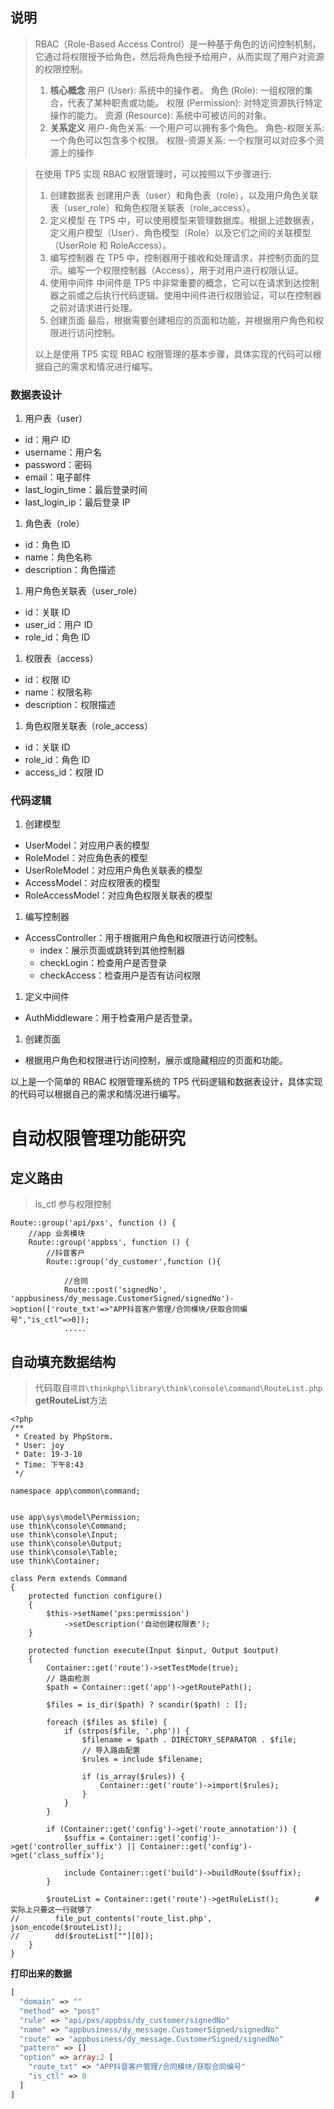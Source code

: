 ## 说明

> RBAC（Role-Based Access Control）是一种基于角色的访问控制机制，它通过将权限授予给角色，然后将角色授予给用户，从而实现了用户对资源的权限控制。
>
> 1. **核心概念**
> 用户 (User): 系统中的操作者。
> 角色 (Role): 一组权限的集合，代表了某种职责或功能。
> 权限 (Permission): 对特定资源执行特定操作的能力。
> 资源 (Resource): 系统中可被访问的对象。
> 2. **关系定义**
> 用户-角色关系: 一个用户可以拥有多个角色。
> 角色-权限关系: 一个角色可以包含多个权限。
> 权限-资源关系: 一个权限可以对应多个资源上的操作



> 在使用 TP5 实现 RBAC 权限管理时，可以按照以下步骤进行:
>
> 1. 创建数据表
>    创建用户表（user）和角色表（role），以及用户角色关联表（user_role）和角色权限关联表（role_access）。
> 2. 定义模型
>    在 TP5 中，可以使用模型来管理数据库。根据上述数据表，定义用户模型（User）、角色模型（Role）以及它们之间的关联模型（UserRole 和 RoleAccess）。
> 3. 编写控制器
>    在 TP5 中，控制器用于接收和处理请求，并控制页面的显示。编写一个权限控制器（Access），用于对用户进行权限认证。
> 4. 使用中间件
>    中间件是 TP5 中非常重要的概念，它可以在请求到达控制器之前或之后执行代码逻辑。使用中间件进行权限验证，可以在控制器之前对请求进行处理。
> 5. 创建页面
>    最后，根据需要创建相应的页面和功能，并根据用户角色和权限进行访问控制。
>
> 以上是使用 TP5 实现 RBAC 权限管理的基本步骤，具体实现的代码可以根据自己的需求和情况进行编写。

### 数据表设计

1. 用户表（user）

- id：用户 ID
- username：用户名
- password：密码
- email：电子邮件
- last_login_time：最后登录时间
- last_login_ip：最后登录 IP

1. 角色表（role）

- id：角色 ID
- name：角色名称
- description：角色描述

1. 用户角色关联表（user_role）

- id：关联 ID
- user_id：用户 ID
- role_id：角色 ID

1. 权限表（access）

- id：权限 ID
- name：权限名称
- description：权限描述

1. 角色权限关联表（role_access）

- id：关联 ID
- role_id：角色 ID
- access_id：权限 ID

### 代码逻辑

1. 创建模型

- UserModel：对应用户表的模型
- RoleModel：对应角色表的模型
- UserRoleModel：对应用户角色关联表的模型
- AccessModel：对应权限表的模型
- RoleAccessModel：对应角色权限关联表的模型

1. 编写控制器

- AccessController：用于根据用户角色和权限进行访问控制。
  - index：展示页面或跳转到其他控制器
  - checkLogin：检查用户是否登录
  - checkAccess：检查用户是否有访问权限

1. 定义中间件

- AuthMiddleware：用于检查用户是否登录。

1. 创建页面

- 根据用户角色和权限进行访问控制，展示或隐藏相应的页面和功能。

以上是一个简单的 RBAC 权限管理系统的 TP5 代码逻辑和数据表设计，具体实现的代码可以根据自己的需求和情况进行编写。



# 自动权限管理功能研究

## 定义路由

> is_ctl  参与权限控制

```shell
Route::group('api/pxs', function () {
    //app 业务模块
    Route::group('appbss', function () {
        //抖音客户
        Route::group('dy_customer',function (){

            //合同
            Route::post('signedNo', 'appbusiness/dy_message.CustomerSigned/signedNo')->option(['route_txt'=>"APP抖音客户管理/合同模块/获取合同编号","is_ctl"=>0]);
            .....
```



## 自动填充数据结构

> 代码取自`项目\thinkphp\library\think\console\command\RouteList.php`  **getRouteList**方法

```shell
<?php
/**
 * Created by PhpStorm.
 * User: joy
 * Date: 19-3-10
 * Time: 下午8:43
 */

namespace app\common\command;


use app\sys\model\Permission;
use think\console\Command;
use think\console\Input;
use think\console\Output;
use think\console\Table;
use think\Container;

class Perm extends Command
{
    protected function configure()
    {
        $this->setName('pxs:permission')
            ->setDescription('自动创建权限表');
    }

    protected function execute(Input $input, Output $output)
    {
        Container::get('route')->setTestMode(true);
        // 路由检测
        $path = Container::get('app')->getRoutePath();

        $files = is_dir($path) ? scandir($path) : [];

        foreach ($files as $file) {
            if (strpos($file, '.php')) {
                $filename = $path . DIRECTORY_SEPARATOR . $file;
                // 导入路由配置
                $rules = include $filename;

                if (is_array($rules)) {
                    Container::get('route')->import($rules);
                }
            }
        }

        if (Container::get('config')->get('route_annotation')) {
            $suffix = Container::get('config')->get('controller_suffix') || Container::get('config')->get('class_suffix');

            include Container::get('build')->buildRoute($suffix);
        }

        $routeList = Container::get('route')->getRuleList();        # 实际上只要这一行就够了
//        file_put_contents('route_list.php', json_encode($routeList));
//        dd($routeList[""][0]);
    }
}
```

**打印出来的数据**

```php
[
  "domain" => ""
  "method" => "post"
  "rule" => "api/pxs/appbss/dy_customer/signedNo"
  "name" => "appbusiness/dy_message.CustomerSigned/signedNo"
  "route" => "appbusiness/dy_message.CustomerSigned/signedNo"
  "pattern" => []
  "option" => array:2 [
    "route_txt" => "APP抖音客户管理/合同模块/获取合同编号"
    "is_ctl" => 0
  ]
]    
```


